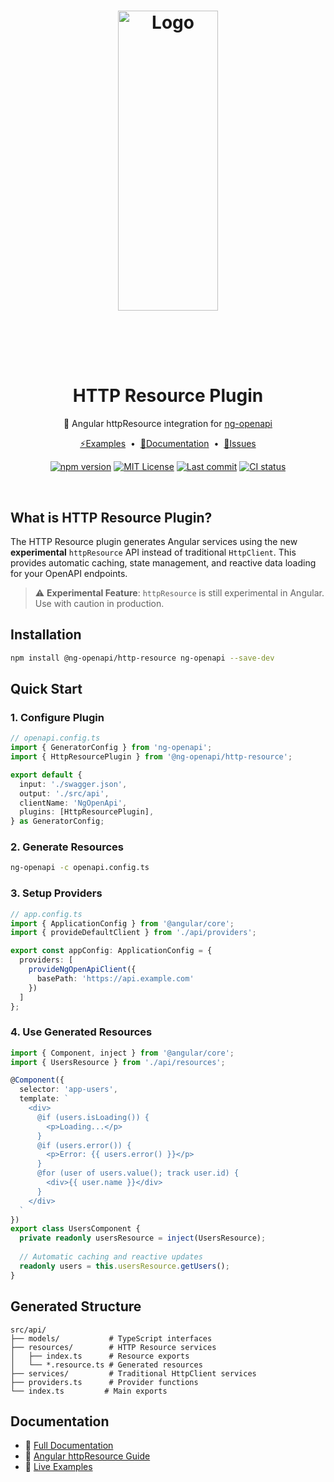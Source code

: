 <div align="center">
  <h1 align="center"><img src="https://raw.githubusercontent.com/ng-openapi/ng-openapi/HEAD/docs/public/ng-openapi-logo.svg" alt="Logo" style="height: 12vh; margin-bottom: 2vh;" width="160"></h1>
  <h1 align="center"><b>HTTP Resource Plugin</b></h1>
  <p align="center">🚀 Angular httpResource integration for <a href="https://www.npmjs.com/package/ng-openapi">ng-openapi</a></p>
</div>

<p align="center">
  <a href="https://stackblitz.com/@Mr-Jami/collections/ng-openapi-examples">⚡Examples</a>
  <span>&nbsp;•&nbsp;</span>
  <a href="https://ng-openapi.dev/">📝Documentation</a>
  <span>&nbsp;•&nbsp;</span>
  <a href="https://github.com/ng-openapi/ng-openapi/issues">🐛Issues</a>
</p>

<p align="center">
  <a href="https://www.npmjs.com/package/@ng-openapi/http-resource" rel="nofollow"><img src="https://img.shields.io/npm/v/@ng-openapi/http-resource.svg" alt="npm version"></a>
  <a href="https://opensource.org/license/mit" rel="nofollow"><img src="https://img.shields.io/github/license/ng-openapi/ng-openapi" alt="MIT License"></a>
  <a href="https://github.com/ng-openapi/ng-openapi/actions?query=branch%3Amain"><img src="https://img.shields.io/github/last-commit/ng-openapi/ng-openapi" alt="Last commit" /></a>
  <a href="https://github.com/ng-openapi/ng-openapi/actions?query=branch%3Amain"><img src="https://github.com/ng-openapi/ng-openapi/actions/workflows/release.yml/badge.svg?event=push&branch=main" alt="CI status" /></a>
</p>
<br/>

## What is HTTP Resource Plugin?

The HTTP Resource plugin generates Angular services using the new **experimental** `httpResource` API instead of
traditional `HttpClient`. This provides automatic caching, state management, and reactive data loading for your OpenAPI
endpoints.

> ⚠️ **Experimental Feature**: `httpResource` is still experimental in Angular. Use with caution in production.

## Installation

```bash
npm install @ng-openapi/http-resource ng-openapi --save-dev
```

## Quick Start

### 1. Configure Plugin

```typescript
// openapi.config.ts
import { GeneratorConfig } from 'ng-openapi';
import { HttpResourcePlugin } from '@ng-openapi/http-resource';

export default {
  input: './swagger.json',
  output: './src/api',
  clientName: 'NgOpenApi',
  plugins: [HttpResourcePlugin],
} as GeneratorConfig;
```

### 2. Generate Resources

```bash
ng-openapi -c openapi.config.ts
```

### 3. Setup Providers

```typescript
// app.config.ts
import { ApplicationConfig } from '@angular/core';
import { provideDefaultClient } from './api/providers';

export const appConfig: ApplicationConfig = {
  providers: [
    provideNgOpenApiClient({
      basePath: 'https://api.example.com'
    })
  ]
};
```

### 4. Use Generated Resources

```typescript
import { Component, inject } from '@angular/core';
import { UsersResource } from './api/resources';

@Component({
  selector: 'app-users',
  template: `
    <div>
      @if (users.isLoading()) {
        <p>Loading...</p>
      }
      @if (users.error()) {
        <p>Error: {{ users.error() }}</p>
      }
      @for (user of users.value(); track user.id) {
        <div>{{ user.name }}</div>
      }
    </div>
  `
})
export class UsersComponent {
  private readonly usersResource = inject(UsersResource);
  
  // Automatic caching and reactive updates
  readonly users = this.usersResource.getUsers();
}
```

## Generated Structure

```
src/api/
├── models/           # TypeScript interfaces
├── resources/        # HTTP Resource services
│   ├── index.ts      # Resource exports
│   └── *.resource.ts # Generated resources
├── services/         # Traditional HttpClient services
├── providers.ts      # Provider functions
└── index.ts         # Main exports
```

## Documentation

- 📖 [Full Documentation](https://ng-openapi.dev/plugins/http-resource)
- 🎯 [Angular httpResource Guide](https://angular.dev/guide/http/resource)
- 🚀 [Live Examples](https://stackblitz.com/@Mr-Jami/collections/ng-openapi-examples)
